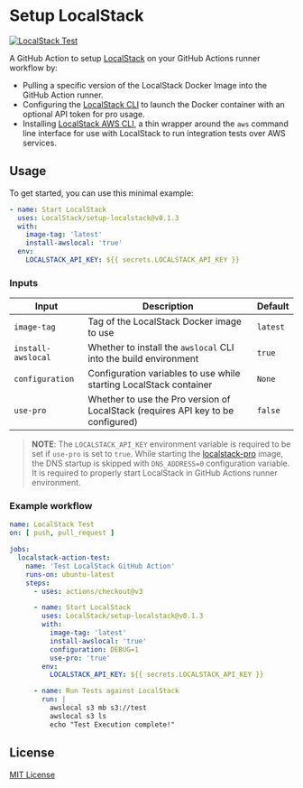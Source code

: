 # Setup LocalStack

[![LocalStack Test](https://github.com/LocalStack/setup-localstack/actions/workflows/ci.yml/badge.svg)](https://github.com/LocalStack/setup-localstack/actions/workflows/ci.yml)


A GitHub Action to setup [LocalStack](https://github.com/localstack/localstack) on your GitHub Actions runner workflow by:

- Pulling a specific version of the LocalStack Docker Image into the GitHub Action runner.
- Configuring the [LocalStack CLI](https://docs.localstack.cloud/get-started/#localstack-cli) to launch the Docker container with an optional API token for pro usage.
- Installing [LocalStack AWS CLI](https://github.com/localstack/awscli-local), a thin wrapper around the `aws` command line interface for use with LocalStack to run integration tests over AWS services.

## Usage

To get started, you can use this minimal example:

```yml
- name: Start LocalStack
  uses: LocalStack/setup-localstack@v0.1.3
  with:
    image-tag: 'latest'
    install-awslocal: 'true'
  env:
    LOCALSTACK_API_KEY: ${{ secrets.LOCALSTACK_API_KEY }}
```

### Inputs

| Input              | Description                                                                      | Default  |
| ------------------ | -------------------------------------------------------------------------------- | -------- |
| `image-tag`        | Tag of the LocalStack Docker image to use                                        | `latest` |
| `install-awslocal` | Whether to install the `awslocal` CLI into the build environment                 | `true`   |
| `configuration`    | Configuration variables to use while starting LocalStack container               | `None`   |
| `use-pro`          | Whether to use the Pro version of LocalStack (requires API key to be configured) | `false`  |

> **NOTE**: The `LOCALSTACK_API_KEY` environment variable is required to be set if `use-pro` is set to `true`. While starting the [localstack-pro](https://hub.docker.com/r/localstack/localstack-pro) image, the DNS startup is skipped with `DNS_ADDRESS=0` configuration variable. It is required to properly start LocalStack in GitHub Actions runner environment.

### Example workflow

```yml
name: LocalStack Test
on: [ push, pull_request ]

jobs:
  localstack-action-test:
    name: 'Test LocalStack GitHub Action'
    runs-on: ubuntu-latest
    steps:
      - uses: actions/checkout@v3

      - name: Start LocalStack
        uses: LocalStack/setup-localstack@v0.1.3
        with:
          image-tag: 'latest'
          install-awslocal: 'true'
          configuration: DEBUG=1
          use-pro: 'true'
        env:
          LOCALSTACK_API_KEY: ${{ secrets.LOCALSTACK_API_KEY }}

      - name: Run Tests against LocalStack
        run: |
          awslocal s3 mb s3://test
          awslocal s3 ls
          echo "Test Execution complete!" 
```

## License

[MIT License](LICENSE)
